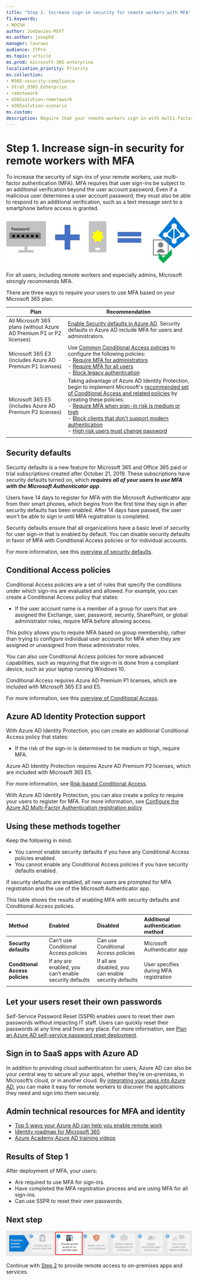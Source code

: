 ```yaml
---
title: "Step 1. Increase sign-in security for remote workers with MFA"
f1.keywords:
- NOCSH
author: JoeDavies-MSFT
ms.author: josephd
manager: laurawi
audience: ITPro
ms.topic: article
ms.prod: microsoft-365-enterprise
localization_priority: Priority
ms.collection: 
- M365-security-compliance
- Strat_O365_Enterprise
- remotework
- m365solution-remotework
- m365solution-scenario
ms.custom: 
description: Require that your remote workers sign in with multi-factor authentication (MFA).
---
```


# Step 1. Increase sign-in security for remote workers with MFA

To increase the security of sign-ins of your remote workers, use multi-factor authentication (MFA). MFA requires that user sign-ins be subject to an additional verification beyond the user account password. Even if a malicious user determines a user account password, they must also be able to respond to an additional verification, such as a text message sent to a smartphone before access is granted.

![The correct password plus an additional verification results in a successful sign-in](../media/empower-people-to-work-remotely/remote-workers-mfa.png)

For all users, including remote workers and especially admins, Microsoft strongly recommends MFA.

There are three ways to require your users to use MFA based on your Microsoft 365 plan.

|Plan  |Recommendation  |
|---------|---------|
|All Microsoft 365 plans (without Azure AD Premium P1 or P2 licenses)     |[Enable Security defaults in Azure AD](https://docs.microsoft.com/azure/active-directory/fundamentals/concept-fundamentals-security-defaults). Security defaults in Azure AD include MFA for users and administrators.   |
|Microsoft 365 E3 (includes Azure AD Premium P1 licenses)     | Use [Common Conditional Access policies](https://docs.microsoft.com/azure/active-directory/conditional-access/concept-conditional-access-policy-common) to configure the following policies: <br>- [Require MFA for administrators](https://docs.microsoft.com/azure/active-directory/conditional-access/howto-conditional-access-policy-admin-mfa) <br>- [Require MFA for all users](https://docs.microsoft.com/azure/active-directory/conditional-access/howto-conditional-access-policy-all-users-mfa) <br> - [Block legacy authentication](https://docs.microsoft.com/azure/active-directory/conditional-access/howto-conditional-access-policy-block-legacy)       |
|Microsoft 365 E5 (includes Azure AD Premium P2 licenses)     | Taking advantage of Azure AD Identity Protection, begin to implement Microsoft's [recommended set of Conditional Access and related policies](../security/office-365-security/identity-access-policies.md) by creating these policies:<br> - [Require MFA when sign-in risk is medium or high](../security/office-365-security/identity-access-policies.md#require-mfa-based-on-sign-in-risk) <br>- [Block clients that don't support modern authentication](../security/office-365-security/identity-access-policies.md#block-clients-that-dont-support-multi-factor)<br>- [High risk users must change password](../security/office-365-security/identity-access-policies.md#high-risk-users-must-change-password)       |
| | |

## Security defaults

Security defaults is a new feature for Microsoft 365 and Office 365 paid or trial subscriptions created after October 21, 2019. These subscriptions have security defaults turned on, which ***requires all of your users to use MFA with the Microsoft Authenticator app***.
 
Users have 14 days to register for MFA with the Microsoft Authenticator app from their smart phones, which begins from the first time they sign in after security defaults has been enabled. After 14 days have passed, the user won't be able to sign in until MFA registration is completed.

Security defaults ensure that all organizations have a basic level of security for user sign-in that is enabled by default. You can disable security defaults in favor of MFA with Conditional Access policies or for individual accounts.

For more information, see this [overview of security defaults](https://docs.microsoft.com/azure/active-directory/fundamentals/concept-fundamentals-security-defaults).

## Conditional Access policies

Conditional Access policies are a set of rules that specify the conditions under which sign-ins are evaluated and allowed. For example, you can create a Conditional Access policy that states:

- If the user account name is a member of a group for users that are assigned the Exchange, user, password, security, SharePoint, or global administrator roles, require MFA before allowing access.

This policy allows you to require MFA based on group membership, rather than trying to configure individual user accounts for MFA when they are assigned or unassigned from these administrator roles.

You can also use Conditional Access policies for more advanced capabilities, such as requiring that the sign-in is done from a compliant device, such as your laptop running Windows 10.

Conditional Access requires Azure AD Premium P1 licenses, which are included with Microsoft 365 E3 and E5.

For more information, see this [overview of Conditional Access](https://docs.microsoft.com/azure/active-directory/conditional-access/overview).

## Azure AD Identity Protection support

With Azure AD Identity Protection, you can create an additional Conditional Access policy that states:

- If the risk of the sign-in is determined to be medium or high, require MFA.

Azure AD Identity Protection requires Azure AD Premium P2 licenses, which are included with Microsoft 365 E5.

For more information, see [Risk-based Conditional Access](https://docs.microsoft.com/azure/active-directory/conditional-access/howto-conditional-access-policy-risk#require-mfa-medium-or-high-sign-in-risk-users).

With Azure AD Identity Protection, you can also create a policy to require your users to register for MFA. For more information, see [Configure the Azure AD Multi-Factor Authentication registration policy](https://docs.microsoft.com/azure/active-directory/identity-protection/howto-identity-protection-configure-mfa-policy)


## Using these methods together

Keep the following in mind:

- You cannot enable security defaults if you have any Conditional Access policies enabled.
- You cannot enable any Conditional Access policies if you have security defaults enabled.

If security defaults are enabled, all new users are prompted for MFA registration and the use of the Microsoft Authenticator app. 

This table shows the results of enabling MFA with security defaults and Conditional Access policies.

| Method | Enabled | Disabled | Additional authentication method |
|:-------|:-----|:-------|:-------|
| **Security defaults**  | Can’t use Conditional Access policies | Can use Conditional Access policies | Microsoft Authenticator app |
| **Conditional Access policies** | If any are enabled, you can’t enable security defaults | If all are disabled, you can enable security defaults  | User specifies during MFA registration  |
||||

## Let your users reset their own passwords

Self-Service Password Reset (SSPR) enables users to reset their own passwords without impacting IT staff. Users can quickly reset their passwords at any time and from any place. For more information, see [Plan an Azure AD self-service password reset deployment](https://docs.microsoft.com/azure/active-directory/authentication/howto-sspr-deployment).

## Sign in to SaaS apps with Azure AD

In addition to providing cloud authentication for users, Azure AD can also be your central way to secure all your apps, whether they’re on-premises, in Microsoft’s cloud, or in another cloud. By [integrating your apps into Azure AD](https://docs.microsoft.com/azure/active-directory/manage-apps/plan-an-application-integration), you can make it easy for remote workers to discover the applications they need and sign into them securely.

## Admin technical resources for MFA and identity

- [Top 5 ways your Azure AD can help you enable remote work](https://techcommunity.microsoft.com/t5/azure-active-directory-identity/top-5-ways-your-azure-ad-can-help-you-enable-remote-work/ba-p/1144691)
- [Identity roadmap for Microsoft 365](../enterprise/identity-roadmap-microsoft-365.md)
- [Azure Academy Azure AD training videos](https://www.youtube.com/watch?v=pN8o0owHfI0&list=PL-V4YVm6AmwUFpC3rXr2i2piRQ708q_ia)

## Results of Step 1

After deployment of MFA, your users:

- Are required to use MFA for sign-ins.
- Have completed the MFA registration process and are using MFA for all sign-ins.
- Can use SSPR to reset their own passwords.

## Next step

[![Step 2: Provide remote access to on-premises apps and services](../media/empower-people-to-work-remotely/remote-workers-step-grid-2.png)](empower-people-to-work-remotely-remote-access.md)

Continue with [Step 2](empower-people-to-work-remotely-remote-access.md) to provide remote access to on-premises apps and services.

